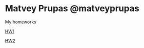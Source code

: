 # Matvey Prupas @matveyprupas   

My homeworks

[HW1](matveyprupas.github.io/hw_1/ "Homework 1")


[HW2](matveyprupas.github.io/hw_2/ "CityClinic.by")
